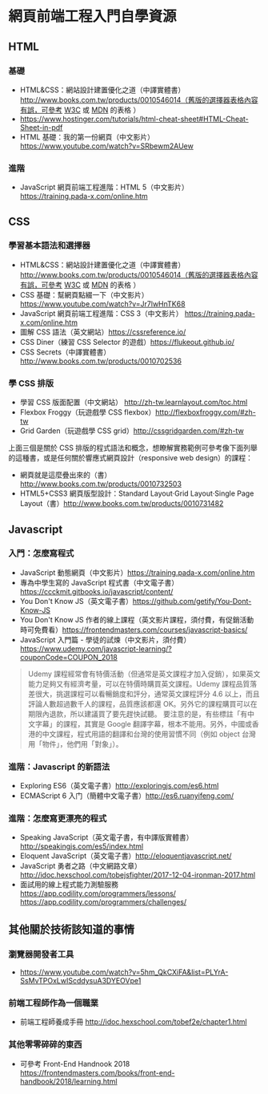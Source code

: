 # 網頁前端工程入門自學資源



## HTML

### 基礎

- HTML&CSS：網站設計建置優化之道（中譯實體書）http://www.books.com.tw/products/0010546014（舊版的選擇器表格內容有誤，可參考 [W3C](https://www.w3schools.com/cssref/css_selectors.asp) 或 [MDN](https://developer.mozilla.org/en-US/docs/Web/CSS/CSS_Selectors) 的表格 ）
- https://www.hostinger.com/tutorials/html-cheat-sheet#HTML-Cheat-Sheet-in-pdf
- HTML 基礎：我的第一份網頁（中文影片） https://www.youtube.com/watch?v=SRbewm2AUew

### 進階

- JavaScript 網頁前端工程進階：HTML 5（中文影片） https://training.pada-x.com/online.htm

## CSS

### 學習基本語法和選擇器

- HTML&CSS：網站設計建置優化之道（中譯實體書）http://www.books.com.tw/products/0010546014（舊版的選擇器表格內容有誤，可參考 [W3C](https://www.w3schools.com/cssref/css_selectors.asp) 或 [MDN](https://developer.mozilla.org/en-US/docs/Web/CSS/CSS_Selectors) 的表格 ）
- CSS 基礎：幫網頁點綴一下（中文影片） https://www.youtube.com/watch?v=Jr7lwHnTK68
- JavaScript 網頁前端工程進階：CSS 3（中文影片） https://training.pada-x.com/online.htm
- 圖解 CSS 語法（英文網站）https://cssreference.io/
- CSS Diner（練習 CSS Selector 的遊戲）https://flukeout.github.io/
- CSS Secrets（中譯實體書）http://www.books.com.tw/products/0010702536

### 學 CSS 排版

- 學習 CSS 版面配置（中文網站） http://zh-tw.learnlayout.com/toc.html
- Flexbox Froggy（玩遊戲學 CSS flexbox）http://flexboxfroggy.com/#zh-tw
- Grid Garden（玩遊戲學 CSS grid）http://cssgridgarden.com/#zh-tw

上面三個是關於 CSS 排版的程式語法和概念，想瞭解實務範例可參考像下面列舉的這種書，或是任何關於響應式網頁設計（responsive web design）的課程：

- 網頁就是這麼疊出來的（書）http://www.books.com.tw/products/0010732503
- HTML5+CSS3 網頁版型設計：Standard Layout‧Grid Layout‧Single Page Layout（書）http://www.books.com.tw/products/0010731482


## Javascript

### 入門：怎麼寫程式

- JavaScript 動態網頁（中文影片）https://training.pada-x.com/online.htm
- 專為中學生寫的 JavaScript 程式書（中文電子書） https://ccckmit.gitbooks.io/javascript/content/
- You Don't Know JS（英文電子書）https://github.com/getify/You-Dont-Know-JS
- You Don't Know JS 作者的線上課程（英文影片課程，須付費，有促銷活動時可免費看）https://frontendmasters.com/courses/javascript-basics/
- JavaScript 入門篇 - 學徒的試煉（中文影片，須付費）https://www.udemy.com/javascript-learning/?couponCode=COUPON_2018

> Udemy 課程經常會有特價活動（但通常是英文課程才加入促銷），如果英文能力足夠又有經濟考量，可以在特價時購買英文課程。Udemy 課程品質落差很大，挑選課程可以看暢銷度和評分，通常英文課程評分 4.6 以上，而且評論人數超過數千人的課程，品質應該都還 OK。另外它的課程購買可以在期限內退款，所以建議買了要先趕快試聽。
> 要注意的是，有些標註「有中文字幕」的課程，其實是 Google 翻譯字幕，根本不能用。另外，中國或香港的中文課程，程式用語的翻譯和台灣的使用習慣不同（例如 object 台灣用「物件」，他們用「對象」）。


### 進階：Javascript 的新語法

- Exploring ES6（英文電子書）http://exploringjs.com/es6.html
- ECMAScript 6 入门（簡體中文電子書）http://es6.ruanyifeng.com/

### 進階：怎麼寫更漂亮的程式

- Speaking JavaScript（英文電子書，有中譯版實體書）http://speakingjs.com/es5/index.html
- Eloquent JavaScript（英文電子書）http://eloquentjavascript.net/
- JavaScript 勇者之路（中文網路文章）http://idoc.hexschool.com/tobejsfighter/2017-12-04-ironman-2017.html
- 面試用的線上程式能力測驗服務 https://app.codility.com/programmers/lessons/ https://app.codility.com/programmers/challenges/

## 其他關於技術該知道的事情

### 瀏覽器開發者工具

- https://www.youtube.com/watch?v=5hm_QkCXiFA&list=PLYrA-SsMvTPOxLwIScddysuA3DYEOVpe1


### 前端工程師作為一個職業

- 前端工程師養成手冊 http://idoc.hexschool.com/tobef2e/chapter1.html

### 其他零零碎碎的東西

- 可參考 Front-End Handnook 2018 https://frontendmasters.com/books/front-end-handbook/2018/learning.html